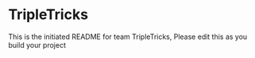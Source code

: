 # TripleTricks
This is the initiated README for team TripleTricks, Please edit this as you build your project
